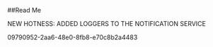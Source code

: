 ﻿##Read Me

NEW HOTNESS: ADDED LOGGERS TO THE NOTIFICATION SERVICE

09790952-2aa6-48e0-8fb8-e70c8b2a4483
